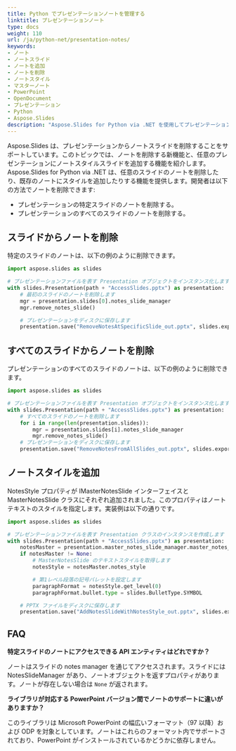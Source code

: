 ```yaml
---
title: Python でプレゼンテーションノートを管理する
linktitle: プレゼンテーションノート
type: docs
weight: 110
url: /ja/python-net/presentation-notes/
keywords:
- ノート
- ノートスライド
- ノートを追加
- ノートを削除
- ノートスタイル
- マスターノート
- PowerPoint
- OpenDocument
- プレゼンテーション
- Python
- Aspose.Slides
description: "Aspose.Slides for Python via .NET を使用してプレゼンテーションノートをカスタマイズします。PowerPoint および OpenDocument のノートをシームレスに操作し、生産性を向上させます。"
---
```


Aspose.Slides は、プレゼンテーションからノートスライドを削除することをサポートしています。このトピックでは、ノートを削除する新機能と、任意のプレゼンテーションにノートスタイルスライドを追加する機能を紹介します。Aspose.Slides for Python via .NET は、任意のスライドのノートを削除したり、既存のノートにスタイルを追加したりする機能を提供します。開発者は以下の方法でノートを削除できます:

- プレゼンテーションの特定スライドのノートを削除する。
- プレゼンテーションのすべてのスライドのノートを削除する。

## **スライドからノートを削除**

特定のスライドのノートは、以下の例のように削除できます。

```py
import aspose.slides as slides

# プレゼンテーションファイルを表す Presentation オブジェクトをインスタンス化します
with slides.Presentation(path + "AccessSlides.pptx") as presentation:
    # 最初のスライドのノートを削除します
    mgr = presentation.slides[0].notes_slide_manager
    mgr.remove_notes_slide()

    # プレゼンテーションをディスクに保存します
    presentation.save("RemoveNotesAtSpecificSlide_out.pptx", slides.export.SaveFormat.PPTX)
```

## **すべてのスライドからノートを削除**

プレゼンテーションのすべてのスライドのノートは、以下の例のように削除できます。

```py
import aspose.slides as slides

# プレゼンテーションファイルを表す Presentation オブジェクトをインスタンス化します
with slides.Presentation(path + "AccessSlides.pptx") as presentation:
    # すべてのスライドのノートを削除します
    for i in range(len(presentation.slides)):
        mgr = presentation.slides[i].notes_slide_manager
        mgr.remove_notes_slide()
    # プレゼンテーションをディスクに保存します
    presentation.save("RemoveNotesFromAllSlides_out.pptx", slides.export.SaveFormat.PPTX)
```

## **ノートスタイルを追加**

NotesStyle プロパティが IMasterNotesSlide インターフェイスと MasterNotesSlide クラスにそれぞれ追加されました。このプロパティはノートテキストのスタイルを指定します。実装例は以下の通りです。

```py
import aspose.slides as slides

# プレゼンテーションファイルを表す Presentation クラスのインスタンスを作成します
with slides.Presentation(path + "AccessSlides.pptx") as presentation:
    notesMaster = presentation.master_notes_slide_manager.master_notes_slide
    if notesMaster != None:
        # MasterNotesSlide のテキストスタイルを取得します
        notesStyle = notesMaster.notes_style

        # 第1レベル段落の記号バレットを設定します
        paragraphFormat = notesStyle.get_level(0)
        paragraphFormat.bullet.type = slides.BulletType.SYMBOL

    # PPTX ファイルをディスクに保存します
    presentation.save("AddNotesSlideWithNotesStyle_out.pptx", slides.export.SaveFormat.PPTX)
```

## **FAQ**

**特定スライドのノートにアクセスできる API エンティティはどれですか？**

ノートはスライドの notes manager を通じてアクセスされます。スライドには NotesSlideManager があり、ノートオブジェクトを返すプロパティがあります。ノートが存在しない場合は `None` が返されます。

**ライブラリが対応する PowerPoint バージョン間でノートのサポートに違いがありますか？**

このライブラリは Microsoft PowerPoint の幅広いフォーマット（97 以降）および ODP を対象としています。ノートはこれらのフォーマット内でサポートされており、PowerPoint がインストールされているかどうかに依存しません。